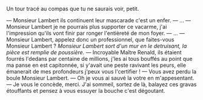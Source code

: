Un tour tracé au compas que tu ne saurais voir, petit.

— Monsieur Lambert ils continuent leur mascarade c'est un enfer.
— ...
— Monsieur Lambert je ne pourrais plus supporter ce vacarme, j'ai l'impression qu'ils vont finir par ronger l'entièreté de mon foyer.
— ...
— Monsieur Lambert, appelez donc un professionnel, que faites-vous Monsieur Lambert ?
_Monsieur Lambert sort d'un mur en le detruisant, la pièce est remplie de poussière._
— Incroyable Maître Renald, ils étaient fourrés l'dedans par centaine de millions, j'les ai tous bouffés au point que ma panse en est capitonnée, si y'avait une peste ravivant les peurs, elle émanerait de mes profondeurs j'peux vous l'certifier !
— Vous avez perdu la boule Monsieur Lambert.
— Oh je vous ai sauvé la votre en m'appesentant.
— Je vous le concède, merci. J'ai sommeil, sortez de là, balayez ces gravas étouffants et pensez à vous essuyer la bouche c'est dégoutant. 
